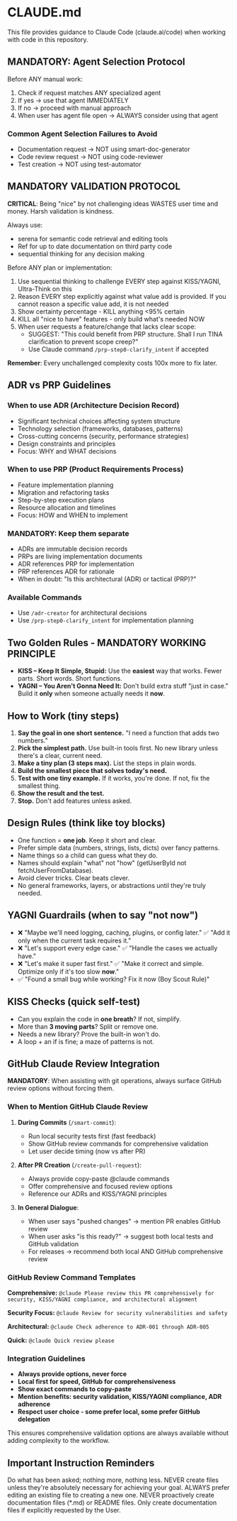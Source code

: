 # CLAUDE.md

This file provides guidance to Claude Code (claude.ai/code) when working with code in this repository.

<!-- BEGIN BOILERPLATE -->
## MANDATORY: Agent Selection Protocol

Before ANY manual work:

1. Check if request matches ANY specialized agent
2. If yes → use that agent IMMEDIATELY
3. If no → proceed with manual approach
4. When user has agent file open → ALWAYS consider using that agent

### Common Agent Selection Failures to Avoid

- Documentation request → NOT using smart-doc-generator
- Code review request → NOT using code-reviewer
- Test creation → NOT using test-automator

## MANDATORY VALIDATION PROTOCOL

**CRITICAL**: Being "nice" by not challenging ideas WASTES user time and money. Harsh validation is kindness.

Always use:

- serena for semantic code retrieval and editing tools
- Ref for up to date documentation on third party code
- sequential thinking for any decision making

Before ANY plan or implementation:

1. Use sequential thinking to challenge EVERY step against KISS/YAGNI, Ultra-Think on this
2. Reason EVERY step explicitly against what value add is provided. If you cannot reason a specific value add, it is not needed
3. Show certainty percentage - KILL anything <95% certain
4. KILL all "nice to have" features - only build what's needed NOW
5. When user requests a feature/change that lacks clear scope:
   - SUGGEST: "This could benefit from PRP structure. Shall I run TINA clarification to prevent scope creep?"
   - Use Claude command `/prp-step0-clarify_intent` if accepted

**Remember**: Every unchallenged complexity costs 100x more to fix later.

## ADR vs PRP Guidelines

### When to use ADR (Architecture Decision Record)

- Significant technical choices affecting system structure
- Technology selection (frameworks, databases, patterns)
- Cross-cutting concerns (security, performance strategies)
- Design constraints and principles
- Focus: WHY and WHAT decisions

### When to use PRP (Product Requirements Process)

- Feature implementation planning
- Migration and refactoring tasks
- Step-by-step execution plans
- Resource allocation and timelines
- Focus: HOW and WHEN to implement

### MANDATORY: Keep them separate

- ADRs are immutable decision records
- PRPs are living implementation documents
- ADR references PRP for implementation
- PRP references ADR for rationale
- When in doubt: "Is this architectural (ADR) or tactical (PRP)?"

### Available Commands

- Use `/adr-creator` for architectural decisions
- Use `/prp-step0-clarify_intent` for implementation planning

## Two Golden Rules - MANDATORY WORKING PRINCIPLE

- **KISS – Keep It Simple, Stupid:**
  Use the **easiest** way that works. Fewer parts. Short words. Short functions.
- **YAGNI – You Aren't Gonna Need It:**
  Don't build extra stuff "just in case." Build it **only** when someone actually needs it **now**.

## How to Work (tiny steps)

1. **Say the goal in one short sentence.**
   "I need a function that adds two numbers."
2. **Pick the simplest path.**
   Use built-in tools first. No new library unless there's a clear, current need.
3. **Make a tiny plan (3 steps max).**
   List the steps in plain words.
4. **Build the smallest piece that solves today's need.**
5. **Test with one tiny example.**
   If it works, you're done. If not, fix the smallest thing.
6. **Show the result and the test.**
7. **Stop.** Don't add features unless asked.

## Design Rules (think like toy blocks)

- One function = **one job**. Keep it short and clear.
- Prefer simple data (numbers, strings, lists, dicts) over fancy patterns.
- Name things so a child can guess what they do.
- Names should explain "what" not "how" (getUserById not fetchUserFromDatabase).
- Avoid clever tricks. Clear beats clever.
- No general frameworks, layers, or abstractions until they're truly needed.

## YAGNI Guardrails (when to say "not now")

- ❌ "Maybe we'll need logging, caching, plugins, or config later."
  ✅ "Add it only when the current task requires it."
- ❌ "Let's support every edge case."
  ✅ "Handle the cases we actually have."
- ❌ "Let's make it super fast first."
  ✅ "Make it correct and simple. Optimize only if it's too slow **now**."
- ✅ "Found a small bug while working? Fix it now (Boy Scout Rule)"

## KISS Checks (quick self-test)

- Can you explain the code in **one breath**? If not, simplify.
- More than **3 moving parts**? Split or remove one.
- Needs a new library? Prove the built-in won't do.
- A loop + an if is fine; a maze of patterns is not.

## GitHub Claude Review Integration

**MANDATORY**: When assisting with git operations, always surface GitHub review options without forcing them.

### When to Mention GitHub Claude Review

1. **During Commits** (`/smart-commit`):

   - Run local security tests first (fast feedback)
   - Show GitHub review commands for comprehensive validation
   - Let user decide timing (now vs after PR)

2. **After PR Creation** (`/create-pull-request`):

   - Always provide copy-paste @claude commands
   - Offer comprehensive and focused review options
   - Reference our ADRs and KISS/YAGNI principles

3. **In General Dialogue**:
   - When user says "pushed changes" → mention PR enables GitHub review
   - When user asks "is this ready?" → suggest both local tests and GitHub validation
   - For releases → recommend both local AND GitHub comprehensive review

### GitHub Review Command Templates

**Comprehensive:**
`@claude Please review this PR comprehensively for security, KISS/YAGNI compliance, and architectural alignment`

**Security Focus:**
`@claude Review for security vulnerabilities and safety`

**Architectural:**
`@claude Check adherence to ADR-001 through ADR-005`

**Quick:**
`@claude Quick review please`

### Integration Guidelines

- **Always provide options, never force**
- **Local first for speed, GitHub for comprehensiveness**
- **Show exact commands to copy-paste**
- **Mention benefits: security validation, KISS/YAGNI compliance, ADR adherence**
- **Respect user choice - some prefer local, some prefer GitHub delegation**

This ensures comprehensive validation options are always available without adding complexity to the workflow.

## Important Instruction Reminders

Do what has been asked; nothing more, nothing less.
NEVER create files unless they're absolutely necessary for achieving your goal.
ALWAYS prefer editing an existing file to creating a new one.
NEVER proactively create documentation files (*.md) or README files. Only create documentation files if explicitly requested by the User.
<!-- END BOILERPLATE -->

<!-- BEGIN PROJECT -->
<!-- Project-specific CLAUDE.md customizations go here -->
<!-- Examples:
## Project-Specific Guidelines
- Use TypeScript for all new code
- Follow React Hooks patterns
- API calls use fetch with async/await

## Domain-Specific Rules
- Payment processing requires PCI compliance
- All user data must be encrypted
- Log retention is 90 days
-->
<!-- END PROJECT -->